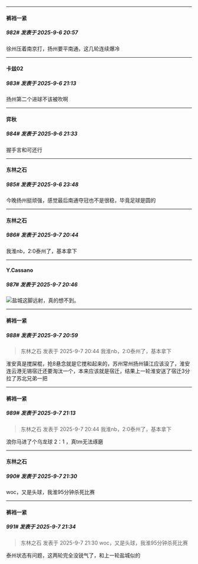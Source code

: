 ﻿
*****

####  裤裆一紧  
##### 982#       发表于 2025-9-6 20:57

徐州压着南京打，扬州要平南通，这几轮连续爆冷


*****

####  卡兹02  
##### 983#       发表于 2025-9-6 21:13

扬州第二个进球不该被吹啊


*****

####  弈秋  
##### 984#       发表于 2025-9-6 21:33

握手言和可还行


*****

####  东林之石  
##### 985#       发表于 2025-9-6 23:48

今晚扬州挺顽强，感觉最后南通夺冠也不是很稳，毕竟足球是圆的


*****

####  东林之石  
##### 986#       发表于 2025-9-7 20:44

我淮nb，2:0泰州了，基本拿下

*****

####  Y.Cassano  
##### 987#       发表于 2025-9-7 20:46

<img src="https://static.stage1st.com/image/smiley/face2017/068.png" referrerpolicy="no-referrer">盐城这脚远射，真的想不到。


*****

####  裤裆一紧  
##### 988#       发表于 2025-9-7 20:59

<blockquote>东林之石 发表于 2025-9-7 20:44
我淮nb，2:0泰州了，基本拿下</blockquote>
淮安真是搅屎棍，抢8悬念就是它搅和起来的，苏州常州扬州镇江应该没了，淮安连云港无锡宿迁还要淘汰一个，本来应该就是宿迁，结果上一轮淮安送了宿迁3分 拉了苏北兄弟一把


*****

####  裤裆一紧  
##### 989#       发表于 2025-9-7 21:13

<blockquote>东林之石 发表于 2025-9-7 20:44
我淮nb，2:0泰州了，基本拿下</blockquote>
浪你马进了个乌龙球 2：1 ，真tm无法琢磨


*****

####  东林之石  
##### 990#       发表于 2025-9-7 21:30

woc，又是头球，我淮95分钟杀死比赛

*****

####  裤裆一紧  
##### 991#       发表于 2025-9-7 21:34

<blockquote>东林之石 发表于 2025-9-7 21:30
woc，又是头球，我淮95分钟杀死比赛</blockquote>
泰州状态有问题，这两轮完全没锐气了，和上一轮盐城似的

